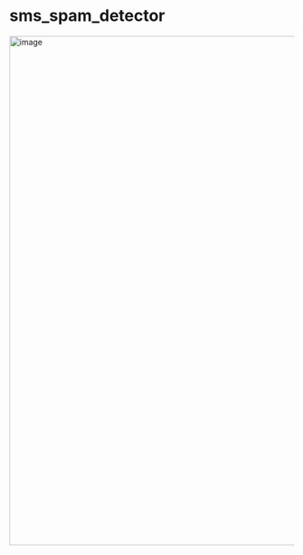 # sms_spam_detector

<img width="900" alt="image" src="https://github.com/user-attachments/assets/70d73605-121c-49c0-b19a-7cf449297087">
